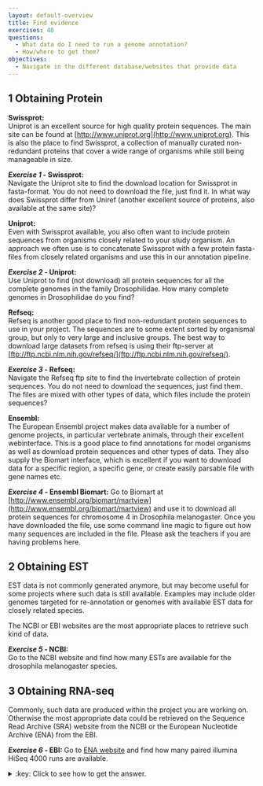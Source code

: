 ```yaml
---
layout: default-overview
title: Find evidence
exercises: 40
questions:
  - What data do I need to run a genome annotation?
  - How/where to get them?
objectives:
  - Navigate in the different database/websites that provide data
---
```


## 1 Obtaining Protein

**Swissprot:**  
Uniprot is an excellent source for high quality protein sequences. The main site can be found at [http://www.uniprot.org](http://www.uniprot.org). This is also the place to find Swissprot, a collection of manually curated non-redundant proteins that cover a wide range of organisms while still being manageable in size.

**_Exercise 1_ - Swissprot:**  
Navigate the Uniprot site to find the download location for Swissprot in fasta-format. You do not need to download the file, just find it. In what way does Swissprot differ from Uniref (another excellent source of proteins, also available at the same site)?

**Uniprot:**  
Even with Swissprot available, you also often want to include protein sequences from organisms closely related to your study organism. An approach we often use is to concatenate Swissprot with a few protein fasta-files from closely related organisms and use this in our annotation pipeline.

**_Exercise 2_ - Uniprot:**  
Use Uniprot to find (not download) all protein sequences for all the complete genomes in the family Drosophilidae. How many complete genomes in Drosophilidae do you find?

**Refseq:**  
Refseq is another good place to find non-redundant protein sequences to use in your project. The sequences are to some extent sorted by organismal group, but only to very large and inclusive groups. The best way to download large datasets from refseq is using their ftp-server at [ftp://ftp.ncbi.nlm.nih.gov/refseq/](ftp://ftp.ncbi.nlm.nih.gov/refseq/).

**_Exercise 3_ - Refseq:**  
Navigate the Refseq ftp site to find the invertebrate collection of protein sequences. You do not need to download the sequences, just find them. The files are mixed with other types of data, which files include the protein sequences?

**Ensembl:**  
The European Ensembl project makes data available for a number of genome projects, in particular vertebrate animals, through their excellent webinterface. This is a good place to find annotations for model organisms as well as download protein sequences and other types of data. They also supply the Biomart interface, which is excellent if you want to download data for a specific region, a specific gene, or create easily parsable file with gene names etc.

**_Exercise 4_ - Ensembl Biomart:** 
Go to Biomart at [http://www.ensembl.org/biomart/martview](http://www.ensembl.org/biomart/martview) and use it to download all protein sequences for chromosome 4 in Drosophila melanogaster. Once you have downloaded the file, use some command line magic to figure out how many sequences are included in the file. Please ask the teachers if you are having problems here.

## 2 Obtaining EST

EST data is not commonly generated anymore, but may become useful for some projects where such data is still available. Examples may include older genomes targeted for re-annotation or genomes with available EST data for closely related species.

The NCBI or EBI websites are the most appropriate places to retrieve such kind of data.

**_Exercise 5_ - NCBI:**  
Go to the NCBI website and find how many ESTs are available for the drosophila melanogaster species.

## 3 Obtaining RNA-seq

Commonly, such data are produced within the project you are working on. Otherwise the most appropriate data could be retrieved on the Sequence Read Archive (SRA) website from the NCBI or the European Nucleotide Archive (ENA) from the EBI.

**_Exercise 6_ - EBI:**
Go to [ENA website](https://www.ebi.ac.uk/ena) and find how many paired illumina HiSeq 4000 runs are available.
<details>
<summary>:key: Click to see how to get the answer.</summary>
{% highlight lang-none %}
click on the <search and browse> tab, then under the <Free text search> paragraph click on the <ENA Advanced Search> link. You should end up on this page: https://www.ebi.ac.uk/ena/data/warehouse/search .  
From here two solution:  
1 - Select **Read** from the <select domain> list; Type **Drosophila melanogaster** into the <Drosophila melanogaster> field;  Select **Paired** from the <Librairy layout> field; select **Illumina HiSeq 4000** from the <Instrument model> field; and click on search.
2 - Write directly into the <Search query> box the following comand: library_layout="PAIRED" AND tax_eq(7227) AND instrument_model="Illumina HiSeq 4000"
{% endhighlight %}
</details>  
